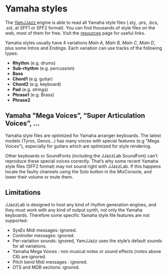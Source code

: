# Yamaha styles

The [YamJJazz ](./)engine is able to read all Yamaha style files \(.sty, .prs, .bcs, .sst, at SFF1 or SFF2 format\). You can find thousands of style files on the web, most of them for free. Visit the [resources](https://www.jjazzlab.com/en/resources) page for useful links.

Yamaha styles usually have 4 variations _Main A, Main B, Main C, Main D_, plus some _Intros_ and _Endings_. Each variation can use tracks of the following types:

* **Rhythm** \(e.g. drums\)
* **Sub-rhythm** \(e.g. percussion\)
* **Bass**
* **Chord1** \(e.g. guitar\)
* **Chord2** \(e.g. keyboard\)
* **Pad** \(e.g. strings\)
* **Phrase1** \(e.g. Brass\)
* **Phrase2**

## Yamaha "Mega Voices”, “Super Articulation Voices”, ... <a id="yamaha-specific-voices-mega-voices-super-articulation-voices"></a>

Yamaha style files are optimized for Yamaha arranger keyboards. The latest models \(Tyros, Genos…\) has many voices with special features \(e.g "Mega Voices"\), especially for guitars which are optimized for style rendering.

Other keyboards or SoundFonts \(including the JJazzLab SoundFont\) can’t reproduce these special voices correctly. That’s why some recent Yamaha style files \(SFF2 format\) may not sound right with JJazzLab. If this happens locate the faulty channels using the Solo button in the MixConsole, and lower their volume or mute them.

## Limitations <a id="limitations"></a>

JJazzLab is designed to host any kind of rhythm generation engines, and they must work with any kind of output synth, not only the Yamaha keyboards. Therefore some specific Yamaha style file features are not supported:

* SysEx Midi messages: ignored.
* Controller messages: ignored.
* Per-variation sounds: ignored, YamJJazz uses the style’s default sounds for all variations.
* Yamaha Mega Voices : non musical notes or sound effects \(notes above C6\) are ignored.
* Pitch bend Midi messages : ignored.
* OTS and MDB sections: ignored.

